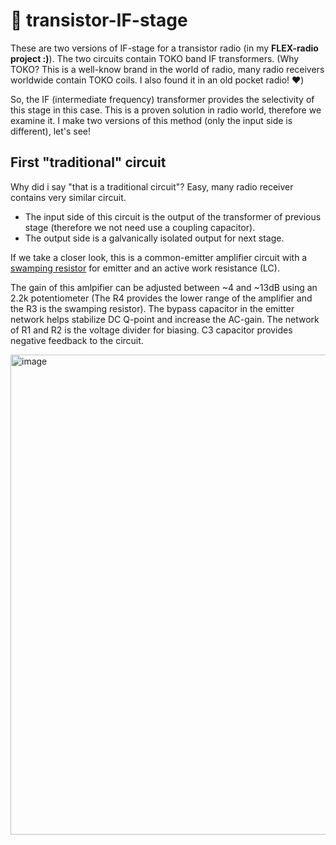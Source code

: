 # 🚀 transistor-IF-stage

These are two versions of IF-stage for a transistor radio (in my **FLEX-radio project :)**). The two circuits contain TOKO band IF transformers. (Why TOKO? This is a well-know brand in the world of radio, many radio receivers worldwide contain TOKO coils. I also found it in an old pocket radio! ❤️)

So, the IF (intermediate frequency) transformer provides the selectivity of this stage in this case. This is a proven solution in radio world, therefore we examine it. I make two versions of this method (only the input side is different), let's see!

## First "traditional" circuit

Why did i say "that is a traditional circuit"? Easy, many radio receiver contains very similar circuit.

- The input side of this circuit is the output of the transformer of previous stage (therefore we not need use a coupling capacitor).
- The output side is a galvanically isolated output for next stage.

If we take a closer look, this is a common-emitter amplifier circuit with a [swamping resistor](https://eng.libretexts.org/Bookshelves/Electrical_Engineering/Electronics/Semiconductor_Devices_-_Theory_and_Application_(Fiore)/07%3A_BJT_Small_Signal_Amplifiers/7.3%3A_Common_Emitter_Amplifier) for emitter and an active work resistance (LC).

The gain of this amlpifier can be adjusted between ~4 and ~13dB using an 2.2k potentiometer (The R4 provides the lower range of the amplifier and the R3 is the swamping resistor). The bypass capacitor in the emitter network helps stabilize DC Q-point and increase the AC-gain.  The network of R1 and R2 is the voltage divider for biasing. C3 capacitor provides negative feedback to the circuit. 

<img width="818" height="768" alt="image" src="https://github.com/user-attachments/assets/6dae7ce2-436a-4560-aa33-7ac8c9d8228a" />

